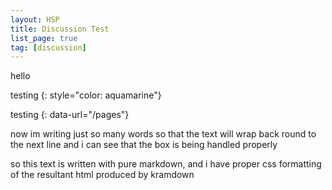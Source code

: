 ```yaml
---
layout: HSP
title: Discussion Test
list_page: true
tag: [discussion]
---
```


hello

testing
{: style="color: aquamarine"}

testing
{: data-url="/pages"}

now im writing just so many words so that the text will wrap back round to the next line and i can see that the box is being handled properly

so this text is written with pure markdown, and i have proper css formatting of the resultant html produced by kramdown